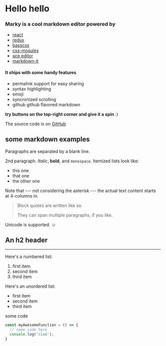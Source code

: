 # Hello hello

### Marky is a cool markdown editor powered by
* [react](http://facebook.github.io/react/)
* [redux](https://github.com/rackt/redux/)
* [basscss](www.basscss.com/)
* [css-mosules](https://github.com/css-modules/css-modules)
* [ace editor](http://ace.c9.io/)
* [markdown-it](https://github.com/markdown-it/markdown-it)


#### It ships with some handy features

* permalink support for easy sharing
* syntax highlighting
* emoji
* syncronized scrolling
* github github flavored markdown


**try buttons on the top-right corner and give it a spin** :)

The source code is on [GitHub](https://github.com/vesparny/marky/)


## some markdown examples

Paragraphs are separated by a blank line.

2nd paragraph. *Italic*, **bold**, and `monospace`. Itemized lists
look like:

  * this one
  * that one
  * the other one

Note that --- not considering the asterisk --- the actual text
content starts at 4-columns in.

> Block quotes are
> written like so.
>
> They can span multiple paragraphs,
> if you like.

Unicode is supported. ☺

## An h2 header
------------

Here's a numbered list:

 1. first item
 2. second item
 3. third item

 Here's an unordered list:

  * first item
  * second item
  * third item

some code

```js
const myAwesomeFunction = () => {
  // some code here
  console.log('ciao');
}
